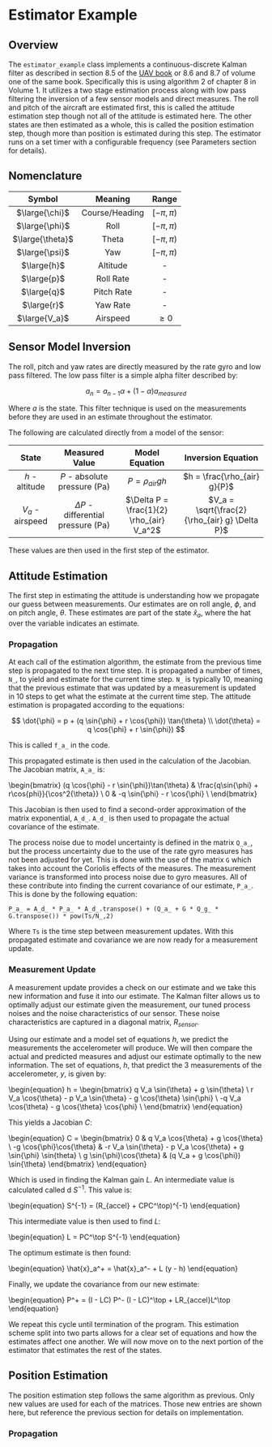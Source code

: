 # Estimator Example

<!-- TODO: rename this to continuous discrete once full state is integrated. -->

## Overview

The `estimator_example` class implements a continuous-discrete Kalman filter as described in section 8.5 of the [UAV book](https://github.com/randybeard/mavsim_public) or 8.6 and 8.7 of volume one of the same book.
Specifically this is using algorithm 2 of chapter 8 in Volume 1.
It utilizes a two stage estimation process along with low pass filtering the inversion of a few sensor models and direct measures.
The roll and pitch of the aircraft are estimated first, this is called the attitude estimation step though not all of the attitude is estimated here.
The other states are then estimated as a whole, this is called the position estimation step, though more than position is estimated during this step.
The estimator runs on a set timer with a configurable frequency (see Parameters section for details).

## Nomenclature

| Symbol | Meaning | Range |
|:------:|:-------:| :---: |
|$\large{\chi}$| Course/Heading | $[-\pi,\pi)$ |
|$\large{\phi}$| Roll | $[-\pi,\pi)$ |
|$\large{\theta}$| Theta | $[-\pi,\pi)$ |
|$\large{\psi}$| Yaw | $[-\pi,\pi)$ |
|$\large{h}$| Altitude | - |
|$\large{p}$| Roll Rate | - |
|$\large{q}$| Pitch Rate | - |
|$\large{r}$| Yaw Rate | - |
|$\large{V_a}$| Airspeed | $\geq 0$ |

## Sensor Model Inversion

The roll, pitch and yaw rates are directly measured by the rate gyro and low pass filtered.
The low pass filter is a simple alpha filter described by:

$$
    a_{n} = a_{n-1} \alpha + (1 - \alpha) a_{measured}
$$

Where $a$ is the state.
This filter technique is used on the measurements before they are used in an estimate throughout the estimator.

The following are calculated directly from a model of the sensor:

<center>

| State | Measured Value | Model Equation | Inversion Equation |
|:--:|:--:|:--:|:--:|
| $h$ - altitude | $P$ - absolute pressure (Pa) | $P = \rho_{air} gh$ | $h = \frac{\rho_{air} g}{P}$|
| $V_a$ - airspeed | $\Delta P$ - differential pressure (Pa) | $\Delta P = \frac{1}{2} \rho_{air} V_a^2$ | $V_a = \sqrt{\frac{2}{\rho_{air} g} \Delta P}$|

</center>

These values are then used in the first step of the estimator.

## Attitude Estimation

The first step in estimating the attitude is understanding how we propagate our guess between measurements.
Our estimates are on roll angle, $\phi$, and on pitch angle, $\theta$.
These estimates are part of the state $\hat{x}_a$, where the hat over the variable indicates an estimate.

### Propagation

At each call of the estimation algorithm, the estimate from the previous time step is propagated to the next time step.
It is propagated a number of times, `N_`, to yield and estimate for the current time step.
`N_` is typically 10, meaning that the previous estimate that was updated by a measurement is updated in 10 steps to get what the estimate at the current time step.
The attitude estimation is propagated according to the equations:

$$
    \dot{\phi} = p + (q \sin{\phi} + r \cos{\phi}) \tan{\theta} \\
    \dot{\theta} = q \cos{\phi} + r \sin{\phi})
$$

This is called `f_a_` in the code.

This propagated estimate is then used in the calculation of the Jacobian.
The Jacobian matrix, `A_a_` is:

\begin{bmatrix}
    (q \cos{\phi} - r \sin{\phi})\tan{\theta} & \frac{q\sin{\phi} + r\cos{phi}}{\cos^2{\theta}} \\
    0 & -q \sin{\phi} - r \cos{\phi} \\
\end{bmatrix}

This Jacobian is then used to find a second-order approximation of the matrix exponential, `A_d_`.
`A_d_` is then used to propagate the actual covariance of the estimate.

The process noise due to model uncertainty is defined in the matrix `Q_a_`, but the process uncertainty due to the use of the rate gyro measures has not been adjusted for yet.
This is done with the use of the matrix `G` which takes into account the Coriolis effects of the measures.
The measurement variance is transformed into process noise due to gyro measures.
All of these contribute into finding the current covariance of our estimate, `P_a_`.
This is done by the following equation:

`P_a_ = A_d_ * P_a_ * A_d_.transpose() + (Q_a_ + G * Q_g_ * G.transpose()) * pow(Ts/N_,2)`

Where `Ts` is the time step between measurement updates.
With this propagated estimate and covariance we are now ready for a measurement update.

### Measurement Update

A measurement update provides a check on our estimate and we take this new information and fuse it into our estimate.
The Kalman filter allows us to optimally adjust our estimate given the measurement, our tuned process noises and the noise characteristics of our sensor.
These noise characteristics are captured in a diagonal matrix, $R_{sensor}$.

Using our estimate and a model set of equations $h$, we predict the measurements the accelerometer will produce.
We will then compare the actual and predicted measures and adjust our estimate optimally to the new information.
The set of equations, $h$, that predict the 3 measurements of the accelerometer, $y$, is given by:

\begin{equation}
    h = 
    \begin{bmatrix}
        q V_a \sin{\theta} + g \sin{\theta} \\
        r V_a \cos{\theta} - p V_a \sin{\theta} - g \cos{\theta} \sin{\phi} \\
        -q V_a \cos{\theta} - g \cos{\theta} \cos{\phi} \\
    \end{bmatrix}
\end{equation}

This yields a Jacobian $C$:

\begin{equation}
    C = 
    \begin{bmatrix}
        0 & q V_a \cos{\theta} + g \cos{\theta} \\
        -g \cos{\phi}\cos{\theta} & -r V_a \sin{\theta} - p V_a \cos{\theta} + g \sin{\phi} \sin{theta} \\
        g \sin{\phi}\cos{\theta} & (q V_a + g \cos{\phi}) \sin{\theta}
    \end{bmatrix}
\end{equation}

Which is used in finding the Kalman gain $L$.
An intermediate value is calculated called d $S^{-1}$.
This value is:

\begin{equation}
    S^{-1} = (R_{accel} + CPC^\top)^{-1}
\end{equation}

This intermediate value is then used to find $L$:

\begin{equation}
    L = PC^\top S^{-1}
\end{equation}

The optimum estimate is then found:

\begin{equation}
    \hat{x}_a^+ =  \hat{x}_a^- + L (y - h)
\end{equation}

Finally, we update the covariance from our new estimate:

\begin{equation}
    P^+ = (I - LC) P^- (I - LC)^\top + LR_{accel}L^\top
\end{equation}

We repeat this cycle until termination of the program.
This estimation scheme split into two parts allows for a clear set of equations and how the estimates affect one another.
We will now move on to the next portion of the estimator that estimates the rest of the states.

## Position Estimation

The position estimation step follows the same algorithm as previous.
Only new values are used for each of the matrices.
Those new entries are shown here, but reference the previous section for details on implementation.

### Propagation


